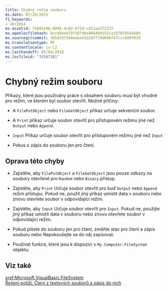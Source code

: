 ```yaml
---
title: Chybný režim souboru
ms.date: 07/20/2015
f1_keywords:
- vbrID54
ms.assetid: 74891e96-884b-4c8d-872d-cd11ae272372
ms.openlocfilehash: bccbbbeb79f38790a4664b0152ca3378fb55448d
ms.sourcegitcommit: 3d5d33f384eeba41b2dff79d096f47ccc8d8f03d
ms.translationtype: MT
ms.contentlocale: cs-CZ
ms.lasthandoff: 05/04/2018
ms.locfileid: "33587381"
---
```

# <a name="bad-file-mode"></a>Chybný režim souboru
Příkazy, které jsou používány práce s obsahem souboru musí být vhodné pro režim, ve kterém byl soubor otevřít. Možné příčiny:  
  
-   A `FilePutObject` nebo `FileGetObject` příkaz určuje sekvenční soubor.  
  
-   A `Print` příkaz určuje soubor otevřít pro přístupovém režimu jiné než `Output` nebo `Append`.  
  
-   `Input` Příkaz určuje soubor otevřít pro přístupovém režimu jiné než `Input`  
  
-   Pokus o zápis do souboru jen pro čtení.  
  
## <a name="to-correct-this-error"></a>Oprava této chyby  
  
-   Zajistěte, aby `FilePutObject` a `FileGetObject` jsou pouze odkazy na soubory otevřené pro `Random` nebo `Binary` přístup.  
  
-   Zajistěte, aby `Print` Určuje soubor otevřít pro buď `Output` nebo `Append` režim přístupu. Pokud ne, použít jiný příkaz umístit data v souboru nebo znovu otevřete soubor v odpovídající režim.  
  
-   Zajistěte, aby `Input` Určuje soubor otevřít pro `Input`. Pokud ne, použijte jiný příkaz umístit data v souboru nebo znovu otevřete soubor v odpovídající režim.  
  
-   Pokud píšete do souboru jen pro čtení, změňte stav pro čtení a zápis souboru nebo Nepokoušejte se do něj zapisovat.  
  
-   Používat funkce, které jsou k dispozici v `My.Computer.FileSystem` objektu.  
  
## <a name="see-also"></a>Viz také  
 <xref:Microsoft.VisualBasic.FileSystem>  
 [Řešení potíží: Čtení z textových souborů a zápis do nich](../../../visual-basic/developing-apps/programming/drives-directories-files/troubleshooting-reading-from-and-writing-to-text-files.md)
